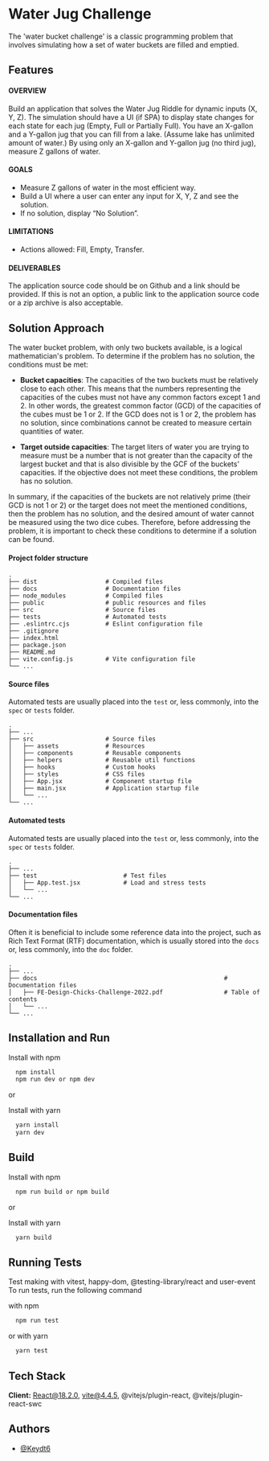 # Water Jug Challenge

The 'water bucket challenge' is a classic programming problem that involves simulating how a set of water buckets are filled and emptied.

## Features

#### OVERVIEW

Build an application that solves the Water Jug Riddle for dynamic inputs (X, Y, Z). The
simulation should have a UI (if SPA) to display state changes for each state for each jug
(Empty, Full or Partially Full).
You have an X-gallon and a Y-gallon jug that you can fill from a lake. (Assume lake has unlimited amount
of water.) By using only an X-gallon and Y-gallon jug (no third jug), measure Z gallons of water.

#### GOALS

- Measure Z gallons of water in the most efficient way.
- Build a UI where a user can enter any input for X, Y, Z and see the solution.
- If no solution, display “No Solution”.

#### LIMITATIONS

- Actions allowed: Fill, Empty, Transfer.

#### DELIVERABLES

The application source code should be on Github and a link should be provided. If this is not an
option, a public link to the application source code or a zip archive is also acceptable.

## Solution Approach

The water bucket problem, with only two buckets available, is a logical mathematician's problem. To determine if the problem has no solution, the conditions must be met:

- **Bucket capacities**: The capacities of the two buckets must be relatively close to each other. This means that the numbers representing the capacities of the cubes must not have any common factors except 1 and 2. In other words, the greatest common factor (GCD) of the capacities of the cubes must be 1 or 2. If the GCD does not is 1 or 2, the problem has no solution, since combinations cannot be created to measure certain quantities of water.

- **Target outside capacities**: The target liters of water you are trying to measure must be a number that is not greater than the capacity of the largest bucket and that is also divisible by the GCF of the buckets' capacities. If the objective does not meet these conditions, the problem has no solution.

In summary, if the capacities of the buckets are not relatively prime (their GCD is not 1 or 2) or the target does not meet the mentioned conditions, then the problem has no solution, and the desired amount of water cannot be measured using the two dice cubes. Therefore, before addressing the problem, it is important to check these conditions to determine if a solution can be found.

#### Project folder structure

    .
    ├── dist                   # Compiled files
    ├── docs                   # Documentation files
    ├── node_modules           # Compiled files
    ├── public                 # public resources and files
    ├── src                    # Source files
    ├── tests                  # Automated tests
    ├── .eslintrc.cjs          # Eslint configuration file
    ├── .gitignore
    ├── index.html
    ├── package.json
    ├── README.md
    ├── vite.config.js         # Vite configuration file
    └── ...

#### Source files

Automated tests are usually placed into the `test` or, less commonly, into the `spec` or `tests` folder.

    .
    ├── ...
    ├── src                    # Source files
    │   ├── assets             # Resources
    │   ├── components         # Reusable components
    │   ├── helpers            # Reusable util functions
    │   ├── hooks              # Custom hooks
    │   ├── styles             # CSS files
    │   ├── App.jsx            # Component startup file
    │   ├── main.jsx           # Application startup file
    │   └── ...
    └── ...

#### Automated tests

Automated tests are usually placed into the `test` or, less commonly, into the `spec` or `tests` folder.

    .
    ├── ...
    ├── test                        # Test files
    │   ├── App.test.jsx            # Load and stress tests
    │   └── ...
    └── ...

#### Documentation files

Often it is beneficial to include some reference data into the project, such as
Rich Text Format (RTF) documentation, which is usually stored into the `docs`
or, less commonly, into the `doc` folder.

    .
    ├── ...
    ├── docs                                                    # Documentation files
    │   ├── FE-Design-Chicks-Challenge-2022.pdf                 # Table of contents
    │   └── ...
    └── ...

## Installation and Run

Install with npm

```bash
  npm install
  npm run dev or npm dev
```

or

Install with yarn

```bash
  yarn install
  yarn dev
```

## Build

Install with npm

```bash
  npm run build or npm build
```

or

Install with yarn

```bash
  yarn build
```

## Running Tests

Test making with vitest, happy-dom, @testing-library/react and user-event
To run tests, run the following command

with npm

```bash
  npm run test
```

or with yarn

```bash
  yarn test
```

## Tech Stack

**Client:** React@18.2.0, vite@4.4.5, @vitejs/plugin-react, @vitejs/plugin-react-swc

## Authors

- [@Keydt6](https://github.com/Keydt6)
